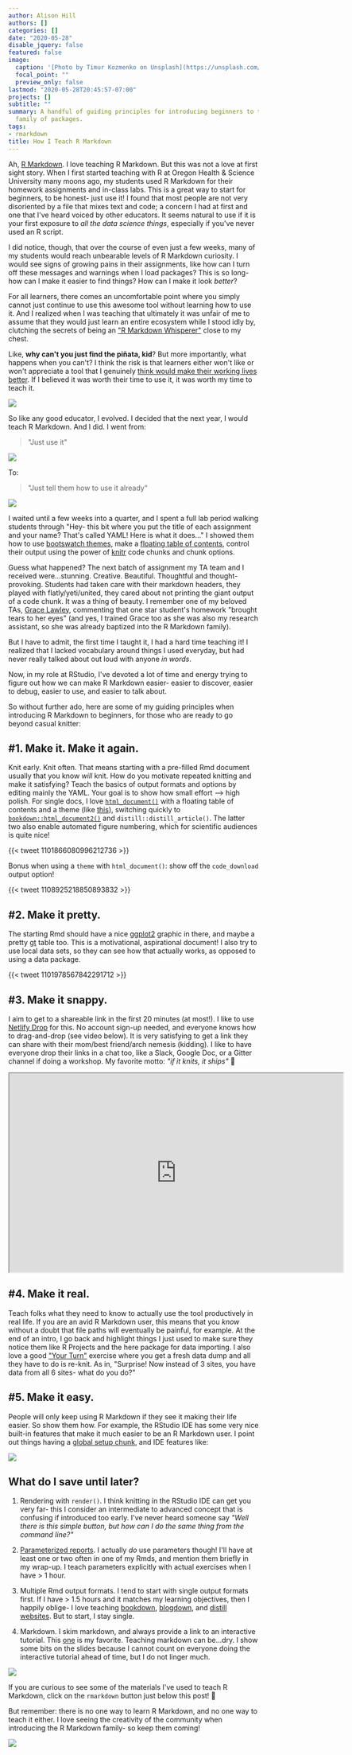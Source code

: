 ```yaml
---
author: Alison Hill
authors: []
categories: []
date: "2020-05-28"
disable_jquery: false
featured: false
image:
  caption: '[Photo by Timur Kozmenko on Unsplash](https://unsplash.com/photos/7gGvtQ8U4BU)'
  focal_point: ""
  preview_only: false
lastmod: "2020-05-28T20:45:57-07:00"
projects: []
subtitle: ""
summary: A handful of guiding principles for introducing beginners to the R Markdown
  family of packages.
tags:
- rmarkdown
title: How I Teach R Markdown
---
```


Ah, [R Markdown](https://rmarkdown.rstudio.com/). I love teaching R Markdown. But this was not a love at first sight story. When I first started teaching with R at Oregon Health & Science University many moons ago, my students used R Markdown for their homework assignments and in-class labs. This is a great way to start for beginners, to be honest- just use it! I found that most people are not very disoriented by a file that mixes text and code; a concern I had at first and one that I've heard voiced by other educators. It seems natural to use if it is your first exposure to *all the data science things*, especially if you've never used an R script.

I did notice, though, that over the course of even just a few weeks, many of my students would reach unbearable levels of R Markdown curiosity. I would see signs of growing pains in their assignments, like how can I turn off these messages and warnings when I load packages? This is so long- how can I make it easier to find things? How can I make it look *better*?

For all learners, there comes an uncomfortable point where you simply cannot just continue to use this awesome tool without learning how to use it. And I realized when I was teaching that ultimately it was unfair of me to assume that they would just learn an entire ecosystem while I stood idly by, clutching the secrets of being an ["R Markdown Whisperer"](https://twitter.com/sharlagelfand/status/1114264529477799937?s=20) close to my chest.

Like, **why can't you just find the piñata, kid**? But more importantly, what happens when you can't? I think the risk is that learners either won't like or won't appreciate a tool that I genuinely [think would make their working lives better](https://community.rstudio.com/t/convince-me-to-start-using-r-markdown/1636/7). If I believed it was worth their time to use it, it was worth my time to teach it.

![](https://media.giphy.com/media/xFcFJAryrhO6s/giphy.gif)

So like any good educator, I evolved. I decided that the next year, I would teach R Markdown. And I did. I went from:

> "Just use it"

![](https://media.giphy.com/media/pHiWkDofYnRv2/giphy.gif)

To:

> "Just tell them how to use it already"

![](https://media.giphy.com/media/3o7TKvFKwclJQDY30A/giphy.gif)

I waited until a few weeks into a quarter, and I spent a full lab period walking students through "Hey- this bit where you put the title of each assignment and your name? That's called YAML! Here is what it does..." I showed them how to use [bootswatch themes](https://bookdown.org/yihui/rmarkdown/html-document.html#appearance-and-style), make a [floating table of contents](https://bookdown.org/yihui/rmarkdown/html-document.html#table-of-contents), control their output using the power of [knitr](https://bookdown.org/yihui/rmarkdown/r-code.html) code chunks and chunk options.

Guess what happened? The next batch of assignment my TA team and I received were...stunning. Creative. Beautiful. Thoughtful and thought-provoking. Students had taken care with their markdown headers, they played with flatly/yeti/united, they cared about not printing the giant output of a code chunk. It was a thing of beauty. I remember one of my beloved TAs, [Grace Lawley](https://grace.rbind.io/), commenting that one star student's homework "brought tears to her eyes" (and yes, I trained Grace too as she was also my research assistant, so she was already baptized into the R Markdown family).

But I have to admit, the first time I taught it, I had a hard time teaching it! I realized that I lacked vocabulary around things I used everyday, but had never really talked about out loud with anyone *in words*.

Now, in my role at RStudio, I've devoted a lot of time and energy trying to figure out how we can make R Markdown easier- easier to discover, easier to debug, easier to use, and easier to talk about.

So without further ado, here are some of my guiding principles when introducing R Markdown to beginners, for those who are ready to go beyond casual knitter:

##  #1. Make it. Make it again. 

Knit early. Knit often. That means starting with a pre-filled Rmd document usually that you know *will* knit. How do you motivate repeated knitting and make it satisfying? Teach the basics of output formats and options by editing mainly the YAML. Your goal is to show how small effort --\> high polish. For single docs, I love [`html_document()`](https://bookdown.org/yihui/rmarkdown/html-document.html) with a floating table of contents and a theme (like [this](https://rstudio-education.github.io/sharing-short-notice/#24)), switching quickly to [`bookdown::html_document2()`](https://bookdown.org/yihui/rmarkdown/bookdown-output.html#a-single-document) and `distill::distill_article()`. The latter two also enable automated figure numbering, which for scientific audiences is quite nice!

{{< tweet 1101866080996212736 >}}
    
Bonus when using a `theme` with `html_document()`: show off the `code_download` output option!

{{< tweet 1108925218850893832 >}}   

## #2. Make it pretty. 

The starting Rmd should have a nice [ggplot2](https://ggplot2.tidyverse.org/) graphic in there, and maybe a pretty [gt](https://gt.rstudio.com/) table too. This is a motivational, aspirational document! I also try to use local data sets, so they can see how that actually works, as opposed to using a data package. 

{{< tweet 1101978567842291712 >}}

## #3. Make it snappy. 

I aim to get to a shareable link in the first 20 minutes (at most!). I like to use [Netlify Drop](https://app.netlify.com/drop) for this. No account sign-up needed, and everyone knows how to drag-and-drop (see video below). It is very satisfying to get a link they can share with their mom/best friend/arch nemesis (kidding). I like to have everyone drop their links in a chat too, like a Slack, Google Doc, or a Gitter channel if doing a workshop. My favorite motto: *"if it knits, it ships"* 🚢

<iframe src="https://rstudio-education.github.io/sharing-short-notice/images/single-doc-dnd.mp4" width="672" height="400px"></iframe>

## #4. Make it real.

Teach folks what they need to know to actually use the tool productively in real life. If you are an avid R Markdown user, this means that you *know* without a doubt that file paths will eventually be painful, for example. At the end of an intro, I go back and highlight things I just used to make sure they notice them like R Projects and the here package for data importing. I also love a good ["Your Turn"](https://rmd4medicine.netlify.app/slides/01-rmd-anatomy.html#77) exercise where you get a fresh data dump and all they have to do is re-knit. As in, "Surprise! Now instead of 3 sites, you have data from all 6 sites- what do you do?"

## #5. Make it easy. 

People will only keep using R Markdown if they see it making their life easier. So show them how. For example, the RStudio IDE has some very nice built-in features that make it much easier to be an R Markdown user. I point out things having a [global setup chunk](https://apreshill.github.io/rmd4cdc/#112), and IDE features like:

![](https://rmd4medicine.netlify.app/slides/images/rmd-nav.png)

## What do I save until later?

1.  Rendering with `render()`. I think knitting in the RStudio IDE can get you very far- this I consider an intermediate to advanced concept that is confusing if introduced too early. I've never heard someone say *"Well there is this simple button, but how can I do the same thing from the command line?"*

2.  [Parameterized reports](https://bookdown.org/yihui/rmarkdown/parameterized-reports.html). I actually *do* use parameters though! I'll have at least one or two often in one of my Rmds, and mention them briefly in my wrap-up. I teach parameters explicitly with actual exercises when I have \> 1 hour.

3.  Multiple Rmd output formats. I tend to start with single output formats first. If I have > 1.5 hours and it matches my learning objectives, then I happily oblige- I love teaching [bookdown](https://bookdown.org/yihui/rmarkdown/books.html), [blogdown](https://bookdown.org/yihui/rmarkdown/websites.html), and [distill websites](https://rstudio.github.io/distill/website.html). But to start, I stay single.

4.  Markdown. I skim markdown, and always provide a link to an interactive tutorial. This [one](https://commonmark.org/help/tutorial/) is my favorite. Teaching markdown can be...dry. I show some bits on the slides because I cannot count on everyone doing the interactive tutorial ahead of time, but I do not linger much.

  ![](https://media.giphy.com/media/U7Uxq9Lyz02oStvUIE/giphy.gif)

If you are curious to see some of the materials I've used to teach R Markdown, click on the `rmarkdown` button just below this post! 🚀 

But remember: there is no one way to learn R Markdown, and no one way to teach it either. I love seeing the creativity of the community when introducing the R Markdown family- so keep them coming!

![](https://media.giphy.com/media/Q86zzvI3UUCADQCF0h/giphy.gif)
